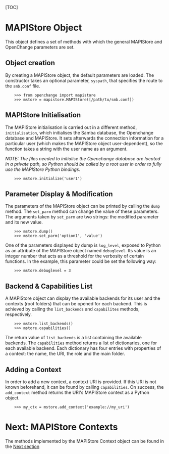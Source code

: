 [TOC]

# MAPIStore Object #

This object defines a set of methods with which the general MAPIStore and
OpenChange parameters are set.

## Object creation ##

By creating a MAPIStore object, the default parameters are loaded. The
constructor takes an optional parameter, `syspath`, that specifies the route to
the `smb.conf` file.


        >>> from openchange import mapistore
        >>> mstore = mapistore.MAPIStore([/path/to/smb.conf])

## MAPIStore Initialisation ##

The MAPIStore initialisation is carried out in a different method,
`initialisation`, which initialises the Samba database, the Openchange database
and MAPIStore. It sets afterwards the connection information for a particular
user (which makes the MAPIStore object user-dependent), so the function takes a
string with the user name as an argument.

*NOTE: The files needed to initialise the Openchange database are located in a
    private path, so Python should be called by a root user in order to fully
    use the MAPIStore Python bindings.*

        >>> mstore.initialize('user1')

## Parameter Display & Modification ##

The parameters of the MAPIStore object can be printed by calling the `dump`
method. The `set_parm` method can change the value of these parameters. The
arguments taken by `set_parm` are two strings: the modified parameter and its
new value.

        >>> mstore.dump()
        >>> mstore.set_parm('option1', 'value')

One of the parameters displayed by dump is `log_level`, exposed to Python as an
attribute of the MAPIStore object named `debuglevel`. Its value is an integer
number that acts as a threshold for the verbosity of certain functions. In the
example, this parameter could be set the following way:

        >>> mstore.debuglevel = 3

## Backend & Capabilities List ##

A MAPIStore object can display the available backends for its user and the
contexts (root folders) that can be opened for each backend. This is achieved
by calling the `list_backends` and `capabilites` methods, respectively.

        >>> mstore.list_backends()
        >>> mstore.capabilities()

The return value of `list_backends` is a list containing the available backends.
The `capabilities` method returns a list of dictionaries, one for each available
backend. Each dictionary has four entries with properties of a context: the name,
the URI, the role and the main folder.

## Adding a Context ##

In order to add a new context, a context URI is provided. If this URI is not
known beforehand, it can be found by calling `capabilities`. On success, the
`add_context` method returns the URI's MAPIStore context as a Python object. 

        >>> my_ctx = mstore.add_context('example://my_uri')

# Next: MAPIStore Contexts #

The methods implemented by the MAPIStore Context object can be found in the
[Next section](mapistorectx.html)
